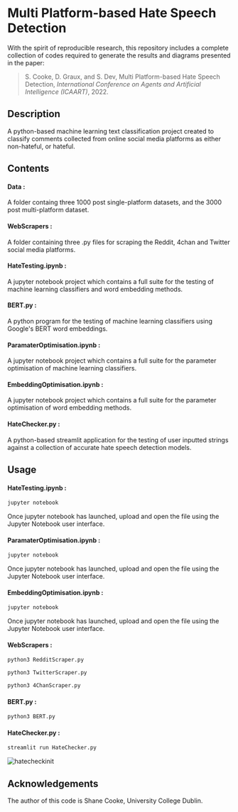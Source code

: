 # Multi Platform-based Hate Speech Detection
With the spirit of reproducible research, this repository includes a complete collection of codes required to generate the results and diagrams presented in the paper:

> S. Cooke, D. Graux, and S. Dev, Multi Platform-based Hate Speech Detection, *International Conference on Agents and Artificial Intelligence (ICAART)*, 2022.

## Description

A python-based machine learning text classification project created to classify comments collected from online social media platforms as either non-hateful, or hateful.

## Contents

#### Data :
 A folder containg three 1000 post single-platform datasets, and the 3000 post multi-platform dataset.

#### WebScrapers :
 A folder containing three .py files for scraping the Reddit, 4chan and Twitter social media platforms.

#### HateTesting.ipynb :
A jupyter notebook project which contains a full suite for the testing of machine learning classifiers and word embedding methods.

#### BERT.py :
A python program for the testing of machine learning classifiers using Google's BERT word embeddings.

#### ParamaterOptimisation.ipynb :
A jupyter notebook project which contains a full suite for the parameter optimisation of machine learning classifiers.

#### EmbeddingOptimisation.ipynb :
A jupyter notebook project which contains a full suite for the parameter optimisation of word embedding methods.

#### HateChecker.py :
A python-based streamlit application for the testing of user inputted strings against a collection of accurate hate speech detection models.

## Usage

#### HateTesting.ipynb :
```bash
jupyter notebook
```
Once jupyter notebook has launched, upload and open the file using the Jupyter Notebook user interface.

#### ParamaterOptimisation.ipynb :
```bash
jupyter notebook
```
Once jupyter notebook has launched, upload and open the file using the Jupyter Notebook user interface.

#### EmbeddingOptimisation.ipynb :
```bash
jupyter notebook
```
Once jupyter notebook has launched, upload and open the file using the Jupyter Notebook user interface.

#### WebScrapers :
```bash
python3 RedditScraper.py
```
```bash
python3 TwitterScraper.py
```
```bash
python3 4ChanScraper.py
```

#### BERT.py :
```bash
python3 BERT.py
```

#### HateChecker.py :
```bash
streamlit run HateChecker.py
```
![hatecheckinit](/uploads/d48ea30c78be2fb08a1ee1f0839bb4cf/hatecheckinit.png)

## Acknowledgements
The author of this code is Shane Cooke, University College Dublin.
